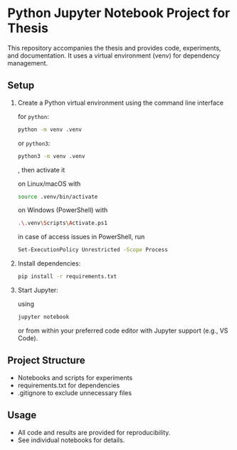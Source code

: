 # Python Jupyter Notebook Project for Thesis

This repository accompanies the thesis and provides code, experiments, and documentation. It uses a virtual environment (venv) for dependency management.

## Setup

1. Create a Python virtual environment using the command line interface

   for `python`:
   ```bash
   python -m venv .venv
   ```
   or `python3`:
   ```bash
   python3 -m venv .venv
   ```
   , then activate it

   on Linux/macOS with
   ```bash
   source .venv/bin/activate
   ```
   on Windows (PowerShell) with
   ```bash
   .\.venv\Scripts\Activate.ps1
   ```
   in case of access issues in PowerShell, run
   ```bash
   Set-ExecutionPolicy Unrestricted -Scope Process
   ```
3. Install dependencies:
   ```bash
   pip install -r requirements.txt
   ```
4. Start Jupyter:

   using 
   ```bash
   jupyter notebook
   ```
   or from within your preferred code editor with Jupyter support (e.g., VS Code).

## Project Structure
- Notebooks and scripts for experiments
- requirements.txt for dependencies
- .gitignore to exclude unnecessary files

## Usage
- All code and results are provided for reproducibility.
- See individual notebooks for details.
